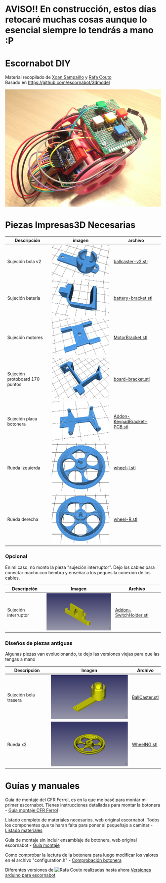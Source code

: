 # AVISO!! En construcción, estos días retocaré muchas cosas aunque lo esencial siempre lo tendrás a mano :P
  
# Escornabot DIY  
  
Material recopilado de [Xoan Sampaiño](https://github.com/xoan) y [Rafa Couto](https://github.com/rafacouto)  
Basado en https://github.com/escornabot/3dmodel  
  
  
![Escornabot DIY](imagenes/EscornabotDIY.jpg)
  
  
  
# Piezas Impresas3D Necesarias
  
Descripción         | imagen          | archivo         
------------- | ------------- | ------------- 
Sujeción bola v2|![ballcaster-v2.stl](imagenes/ballcaster-v2.png) | [ballcaster-v2.stl](archivos-stl/ballcaster-v2.stl)  
Sujeción batería|![battery-bracket.stl](imagenes/battery-bracket.png) | [battery-bracket.stl](archivos-stl/battery-bracket.stl)  
Sujeción motores|![MotorBracket.stl](imagenes/MotorBracket.png) | [MotorBracket.stl](archivos-stl/MotorBracket.stl)  
Sujeción protoboard 170 puntos|![board-bracket.stl](imagenes/board-bracket.png) | [board-bracket.stl](archivos-stl/board-bracket.stl)  
Sujeción placa botonera|![Addon-KeypadBracket-PCB.stl](imagenes/Addon-KeypadBracket-PCB.png) | [Addon-KeypadBracket-PCB.stl](archivos-stl/Addon-KeypadBracket-PCB.stl)  
Rueda izquierda|![wheel-l.stl](imagenes/wheel-l.png) | [wheel-l.stl](archivos-stl/wheel-l.stl)  
Rueda derecha|![wheel-r.stl](imagenes/wheel-R.png) | [wheel-R.stl](archivos-stl/wheel-r.stl)  
  
  
### Opcional
  
En mi caso, no monto la pieza "sujeción interruptor". Dejo los cables para conectar macho con hembra y enseñar a los peques la conexión de los cables.

Descripción         | Imagen          | Archivo          
------------- | ------------- | ------------- 
Sujeción interruptor|![Addon-SwitchHolder.stl](imagenes/Addon-SwitchHolder.png) | [Addon-SwitchHolder.stl](archivos-stl/Addon-SwitchHolder.stl)
  
  
  
### Diseños de piezas antiguas
  
Algunas piezas van evolucionando, te dejo las versiones viejas para que las tengas a mano

Descripción         | Imagen          | Archivo          
------------- | ------------- | ------------- 
Sujeción bola trasera|![BallCaster.stl](imagenes/BallCaster.png) | [BallCaster.stl](archivos-stl/BallCaster.stl)
Rueda x2|![WheelNG.stl](imagenes/WheelNG.png) | [WheelNG.stl](archivos-stl/WheelNG.stl) 

  
  
  
# Guías y manuales
  
Guía de montaje del CFR Ferrol, es en la que me basé para montar mi primer escornabot. Tienes instrucciones detalladas para montar la botonera - [Guía montaje CFR Ferrol](https://www.edu.xunta.gal/centros/cfrferrol/aulavirtual2/pluginfile.php/18631/mod_resource/content/0/doc/Proxecto_K-KuriBOT_CFR_FERROL.pdf)

Listado completo de materiales necesarios, web original escornabot. Todos los componentes que te haran falta para poner al pequeñajo a caminar - [Listado materiales](http://escornabot.org/wiki/index.php/Lista_de_materiales_(Brivoi))

Guía de montaje sin incluir ensamblaje de botonera, web original escornabot - [Guía montaje](http://escornabot.org/wiki/index.php/Gu%C3%ADa_de_montaje_(Brivoi))

Como comprobar la lectura de la botonera para luego modificar los valores en el archivo "configuration.h" - [Comprobación botonera](https://escornabot.com/web/es/content/comprobacion-y-configuracion-de-las-lecturas-de-botonera)

Diferentes versiones de ![Rafa Couto](https://github.com/rafacouto) realizadas hasta ahora [Versiones arduino para escornabot](https://github.com/escornabot/arduino/releases)  
